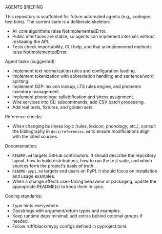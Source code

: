 AGENTS BRIEFING

This repository is scaffolded for future automated agents (e.g., codegen, test bots). The current state is a deliberate skeleton:

- All core algorithms raise NotImplementedError.
- Public interfaces are stable, so agents can implement internals without reshaping the API.
- Tests check importability, CLI help, and that unimplemented methods raise NotImplementedError.

Agent tasks (suggested):

- Implement text normalization rules and configuration loading.
- Implement tokenization with abbreviation handling and sentence/word splitting.
- Implement G2P: lexicon lookup, LTS rules engine, and phoneme inventory management.
- Implement phonology: syllabification and stress assignment.
- Wire services into CLI subcommands; add CSV batch processing.
- Add real tests, fixtures, and golden sets.

Reference checks:

- When changing business logic (rules, lexicon, phonology, etc.), consult the
  bibliography in `docs/references.md` to ensure modifications align with the
  cited sources.

Documentation:

- `README.md` targets GitHub contributors. It should describe the repository
  layout, how to build distributions, how to run the test suite, and which
  sources form the project's basis of truth.
- `README-pypi.md` targets end users on PyPI. It should focus on installation
  and usage examples.
- When a change affects user-facing behaviour or packaging, update the
  appropriate README(s) to keep them in sync.

Coding standards:

- Type hints everywhere.
- Docstrings with argument/return types and examples.
- Keep runtime deps minimal; add extras behind optional groups if needed.
- Follow ruff/black/mypy configs defined in pyproject.toml.
